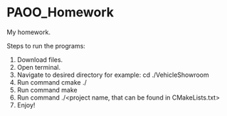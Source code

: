 # PAOO_Homework

My homework.

Steps to run the programs:

1. Download files.
2. Open terminal.
3. Navigate to desired directory
     for example: cd ./VehicleShowroom
4. Run command   cmake ./
5. Run command   make
6. Run command  ./<project name, that can be found in CMakeLists.txt>
7. Enjoy!
